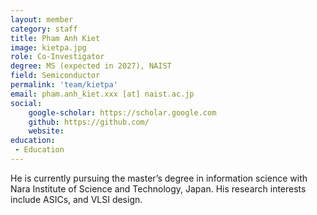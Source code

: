 ```yaml
---
layout: member
category: staff
title: Pham Anh Kiet
image: kietpa.jpg
role: Co-Investigator
degree: MS (expected in 2027), NAIST
field: Semiconductor
permalink: 'team/kietpa'
email: pham.anh_kiet.xxx [at] naist.ac.jp
social:
    google-scholar: https://scholar.google.com
    github: https://github.com/
    website: 
education:
 - Education
---
```

He is currently pursuing the master’s degree in information science with
Nara Institute of Science and Technology, Japan. His research interests include ASICs, and VLSI design.